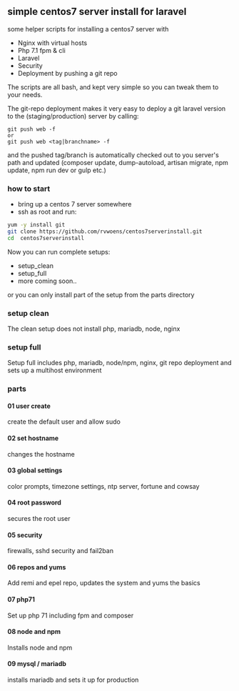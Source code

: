 ## simple centos7 server install for laravel
some helper scripts for installing a centos7 server with

* Nginx with virtual hosts
* Php 7.1 fpm & cli  
* Laravel
* Security 
* Deployment by pushing a git repo

The scripts are all bash, and kept very simple so you can tweak them to your needs.

The git-repo deployment makes it very easy to deploy a git laravel version to the (staging/production) server by calling:
```
git push web -f
or
git push web <tag|branchname> -f
```
and the pushed tag/branch is automatically checked out to you server's path and
updated (composer update, dump-autoload, artisan migrate, npm update, npm run dev or gulp etc.)


### how to start

* bring up a centos 7 server somewhere
* ssh as root and run:

```bash
yum -y install git
git clone https://github.com/rvwoens/centos7serverinstall.git
cd  centos7serverinstall
```

Now you can run complete setups:

- setup_clean
- setup_full
- more coming soon..

or you can only install part of the setup from the parts directory

### setup clean

The clean setup does not install php, mariadb, node, nginx

### setup full

Setup full includes php, mariadb, node/npm, nginx, git repo deployment and sets up a multihost environment


### parts

#### 01 user create
create the default user and allow sudo

#### 02 set hostname
changes the hostname

#### 03 global settings
color prompts, timezone settings, ntp server, fortune and cowsay

#### 04 root password
secures the root user

#### 05 security
firewalls, sshd security and fail2ban

#### 06 repos and yums
Add remi and epel repo, updates the system and yums the basics

#### 07 php71
Set up php 71 including fpm and composer

#### 08 node and npm
Installs node and npm

#### 09 mysql / mariadb
installs mariadb and sets it up for production





 
